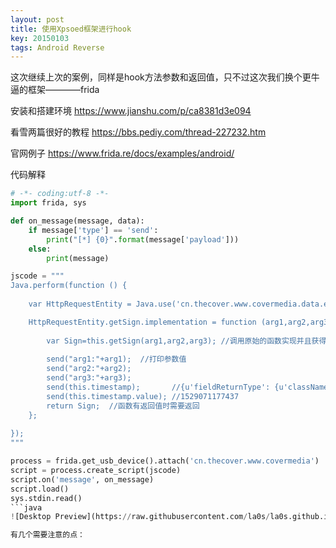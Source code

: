 ```yaml
---
layout: post
title: 使用Xpsoed框架进行hook
key: 20150103
tags: Android Reverse
---
```

这次继续上次的案例，同样是hook方法参数和返回值，只不过这次我们换个更牛逼的框架————frida

安装和搭建环境 https://www.jianshu.com/p/ca8381d3e094

看雪两篇很好的教程 https://bbs.pediy.com/thread-227232.htm

官网例子 https://www.frida.re/docs/examples/android/

代码解释

```python
# -*- coding:utf-8 -*-  
import frida, sys

def on_message(message, data):
    if message['type'] == 'send':
        print("[*] {0}".format(message['payload']))
    else:
        print(message)

jscode = """
Java.perform(function () {
    
    var HttpRequestEntity = Java.use('cn.thecover.www.covermedia.data.entity.HttpRequestEntity');//要hook的类名完整路径

    HttpRequestEntity.getSign.implementation = function (arg1,arg2,arg3) { // 重写要hook的方法getSign，当有多个重名函数时需要重载，function括号为函数的参数个数
       
        var Sign=this.getSign(arg1,arg2,arg3); //调用原始的函数实现并且获得返回值，如果不写的话我们下面的代码会全部替换原函数
       
        send("arg1:"+arg1);  //打印参数值
        send("arg2:"+arg2);
        send("arg3:"+arg3);
        send(this.timestamp);       //{u'fieldReturnType': {u'className': u'java.lang.String', u'type': u'pointer', u'name': u'Ljava/lang/String;', u'size': 1}, u'fieldType': 2, u'value': u'1529071177437'}
        send(this.timestamp.value); //1529071177437
        return Sign;  //函数有返回值时需要返回
    };
    
});
"""

process = frida.get_usb_device().attach('cn.thecover.www.covermedia')
script = process.create_script(jscode)
script.on('message', on_message)
script.load()
sys.stdin.read()
```java
![Desktop Preview](https://raw.githubusercontent.com/la0s/la0s.github.io/master/screenshots/20180621.1.png)

有几个需要注意的点：



